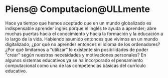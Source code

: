 # Piens@ Computacion@ULLmente 

Hace ya tiempo que hemos aceptado que en un mundo globalizado es indispensable aprender inglés porque el inglés te ayuda a aprender; abre muchas puertas hacia el conocimiento y hacia la formación y la educación a lo largo de la vida. Habiendo asumido entonces que vivimos en un mundo digitalizado, ¿por qué no aprender entonces el idioma de los ordenadores? ¿Por qué limitarnos a “utilizar” lo existente sin posibilidades de poder "crear" según nuestras necesidades y motivaciones personales? En algunos sistemas educativos ya se ha incorporado el pensamiento computacional como una de las competencias básicas del currículo educativo.

